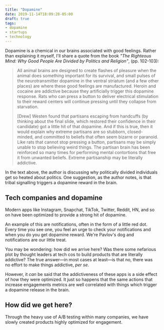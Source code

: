 ```yaml
---
title: "Dopamine"
date: 2019-11-14T18:09:28-05:00
draft: true
tags:
- dopamine
- startups
- technology
---
```


Dopamine is a chemical in our brains associated with good feelings. Rather
than explaining it myself, I'll share a quote from the book _"The Righteous
Mind: Why Good People Are Divided by Politics and Religion"_, (pp. 102-103):

> All animal brains are designed to create flashes of pleasure when the animal does something important for its survival, and small pulses of the neurotransmitter dopamine in the ventral striatum (and a few other places) are where these good feelings are manufactured. Heroin and cocaine are addictive because they artificially trigger this dopamine response. Rats who can press a button to deliver electrical stimulation to their reward centers will continue pressing until they collapse from starvation.
>
> [Drew] Westen found that partisans escaping from handcuffs (by thinking about the final slide, which restored their confidence in their candidate) got a little hit of that dopamine. And if this is true, then it would explain why extreme partisans are so stubborn, closed-minded, and committed to beliefs that often seem bizarre or paranoid. Like rats that cannot stop pressing a button, partisans may be simply unable to stop believing weird things. The partisan brain has been reinforced so many times for performing mental contortions that free it from unwanted beliefs. Extreme partisanship may be literally addictive.

In the text above, the author is discussing why politically divided
individuals get so heated about politics. One
suggestion, as the author notes, is that tribal signalling triggers a
dopamine reward in the brain.

## Tech companies and dopamine

Modern apps like Instagram, Snapchat, TikTok, Twitter, Reddit, HN, and so on have been optimized to provide a strong hit of dopamine.

An example of this are notifications, often in the form of a little red dot. Every time you see one, you feel an urge to check your notifications and when you do you get dopamine reward. We're Pavlov's dog and notifications are our little treat.

You may be wondering: how did we arrive here? Was there some nefarious plot by thought leaders at tech cos to build products that are literally addictive? The true answer—in most cases at least—is that no, there was no effort to make things addictive, _per se_.

However, it _can_ be said that the addictiveness of these apps is a side effect of how they were optimized. It just so happens that the same actions that increase engagements metrics are well correlated with things which trigger a dopamine release in the brain.

## How did we get here?

Through the heavy use of A/B testing within many companies, we have slowly created products highly optimized for engagement.
